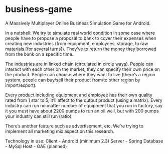 business-game
=============

A Massively Multiplayer Online Business Simulation Game for Android.

In a nutshell: We try to simulate real world condition in some case where people have to propose a proposal to bank to cover their expenses when creating new industries (from equipment, employees, storage, to raw materials [for several turns]). They’ve to return the money they borrowed from the bank on a specific time.

The industries are in linked chain (circulated in circle ways). People can interact with each other on the market; they can specify their own price on the product. People can choose where they want to live (there’s a region system, people can buy/sell their product from/to other region by import/export).

Every product including equipment and employee has their own quality rated from 1 star to 5, it’ll affect to the output product (using a matrix). Every industry can run no matter number of equipment that you run in factory, say it you must have about 2200 pumps to run an oil well, but with 200 pumps your industry can still run (ratio).

There’s another feature such as advertisement, etc. We’re trying to implement all marketing mix aspect on this research.

Technology in use:
Client - Android (minimum 2.3)
Server - Spring
Database - MySql
Host - GAE (planned)
